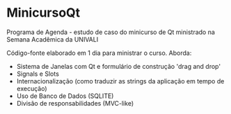 # MinicursoQt
Programa de Agenda - estudo de caso do minicurso de Qt ministrado na Semana Acadêmica da UNIVALI

Código-fonte elaborado em 1 dia para ministrar o curso.
Aborda: 
* Sistema de Janelas com Qt e formulário de construção 'drag and drop'
* Signals e Slots
* Internacionalização (como traduzir as strings da aplicação em tempo de execução)
* Uso de Banco de Dados (SQLITE)
* Divisão de responsabilidades (MVC-like)
